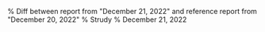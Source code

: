 % Diff between report from "December 21, 2022" and reference report from "December 20, 2022"
% Strudy
% December 21, 2022


